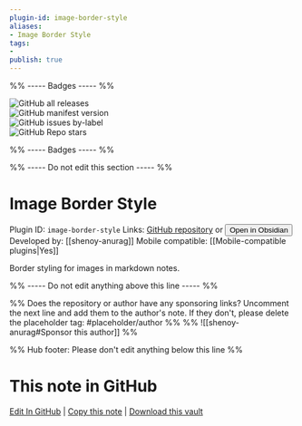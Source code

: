 ```yaml
---
plugin-id: image-border-style
aliases:
- Image Border Style
tags: 
- 
publish: true
---
```


%% ----- Badges ----- %%

![GitHub all releases](https://img.shields.io/github/downloads/shenoy-anurag/obsidian-image-border-style/total?color=573E7A&logo=github&style=for-the-badge)   
![GitHub manifest version](https://img.shields.io/github/manifest-json/v/shenoy-anurag/obsidian-image-border-style?color=573E7A&logo=github&style=for-the-badge)   
![GitHub issues by-label](https://img.shields.io/github/issues/shenoy-anurag/obsidian-image-border-style/help%20wanted?color=573E7A&logo=github&style=for-the-badge)   
![GitHub Repo stars](https://img.shields.io/github/stars/shenoy-anurag/obsidian-image-border-style?color=573E7A&logo=github&style=for-the-badge)

%% ----- Badges ----- %%

%% ----- Do not edit this section ----- %%

# Image Border Style

Plugin ID: `image-border-style`
Links: [GitHub repository](https://github.com/shenoy-anurag/obsidian-image-border-style) or [<button id=HH>Open in Obsidian</button>](obsidian://show-plugin?id=image-border-style)
Developed by: [[shenoy-anurag]]
Mobile compatible: [[Mobile-compatible plugins|Yes]]

Border styling for images in markdown notes.

%% ----- Do not edit anything above this line ----- %% 

%% Does the repository or author have any sponsoring links? Uncomment the next line and add them to the author's note. If they don't, please delete the placeholder tag: #placeholder/author %%
%% ![[shenoy-anurag#Sponsor this author]] %%

%% Hub footer: Please don't edit anything below this line %%

# This note in GitHub

<span class="git-footer">[Edit In GitHub](https://github.dev/obsidian-community/obsidian-hub/blob/main/02%20-%20Community%20Expansions/02.05%20All%20Community%20Expansions/Plugins/image-border-style.md "git-hub-edit-note") | [Copy this note](https://raw.githubusercontent.com/obsidian-community/obsidian-hub/main/02%20-%20Community%20Expansions/02.05%20All%20Community%20Expansions/Plugins/image-border-style.md "git-hub-copy-note") | [Download this vault](https://github.com/obsidian-community/obsidian-hub/archive/refs/heads/main.zip "git-hub-download-vault") </span>
